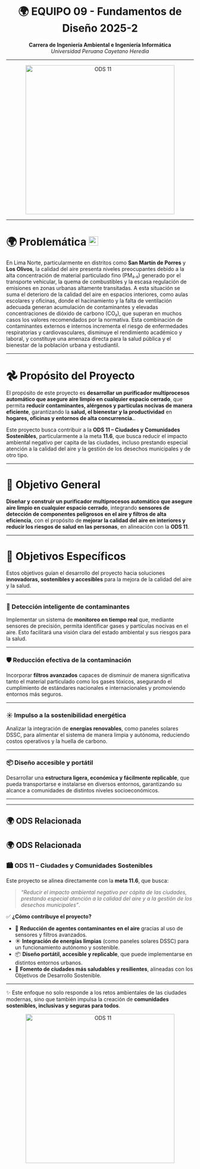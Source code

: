 <h1 align="center">🌍 <strong>EQUIPO 09 - Fundamentos de Diseño 2025-2</strong></h1>

<p align="center">
  <strong>Carrera de Ingeniería Ambiental e Ingeniería Informática</strong><br>
  <em>Universidad Peruana Cayetano Heredia</em>
</p>

---

<p align="center">
  <img src="/Recursos/Imágenes/imagenes/ODS11.gif" alt="ODS 11" width="400">
</p>

---
# 🌍 Problemática <img src="https://flagcdn.com/w20/pe.png" alt="Perú" width="25"/>  

En Lima Norte, particularmente en distritos como **San Martín de Porres** y **Los Olivos**, la calidad del aire presenta niveles preocupantes debido a la alta concentración de material particulado fino (PM₂.₅) generado por el transporte vehicular, la quema de combustibles y la escasa regulación de emisiones en zonas urbanas altamente transitadas. A esta situación se suma el deterioro de la calidad del aire en espacios interiores, como aulas escolares y oficinas, donde el hacinamiento y la falta de ventilación adecuada generan acumulación de contaminantes y elevadas concentraciones de dióxido de carbono (CO₂), que superan en muchos casos los valores recomendados por la normativa. Esta combinación de contaminantes externos e internos incrementa el riesgo de enfermedades respiratorias y cardiovasculares, disminuye el rendimiento académico y laboral, y constituye una amenaza directa para la salud pública y el bienestar de la población urbana y estudiantil.

---

# 𖣘 Propósito del Proyecto  

El propósito de este proyecto es **desarrollar un purificador multiprocesos automático que asegure aire limpio en cualquier espacio cerrado**, que permita **reducir contaminantes, alérgenos y partículas nocivas de manera eficiente**, garantizando la **salud, el bienestar y la productividad** en **hogares, oficinas y entornos de alta concurrencia.**.  

Este proyecto busca contribuir a la **ODS 11 – Ciudades y Comunidades Sostenibles**, particularmente a la meta **11.6**, que busca reducir el impacto ambiental negativo per capita de las ciudades, incluso prestando especial atención a la calidad del aire y la gestión de los desechos municipales y de otro tipo.

---

# 🎯 Objetivo General  

**Diseñar y construir un purificador multiprocesos automático que asegure aire limpio en cualquier espacio cerrado**, integrando **sensores de detección de componentes peligrosos en el aire y filtros de alta eficiencia**, con el propósito de **mejorar la calidad del aire en interiores y reducir los riesgos de salud en las personas**, en alineación con la **ODS 11**.  

---

# 📝 Objetivos Específicos  

Estos objetivos guían el desarrollo del proyecto hacia soluciones **innovadoras, sostenibles y accesibles** para la mejora de la calidad del aire y la salud.  

---

### 🔎 Detección inteligente de contaminantes  
Implementar un sistema de **monitoreo en tiempo real** que, mediante sensores de precisión, permita identificar gases y partículas nocivas en el aire. Esto facilitará una visión clara del estado ambiental y sus riesgos para la salud.  

---

### 🛡️ Reducción efectiva de la contaminación  
Incorporar **filtros avanzados** capaces de disminuir de manera significativa tanto el material particulado como los gases tóxicos, asegurando el cumplimiento de estándares nacionales e internacionales y promoviendo entornos más seguros.  

---

### ☀️ Impulso a la sostenibilidad energética  
Analizar la integración de **energías renovables**, como paneles solares DSSC, para alimentar el sistema de manera limpia y autónoma, reduciendo costos operativos y la huella de carbono.  

---

### 📦 Diseño accesible y portátil  
Desarrollar una **estructura ligera, económica y fácilmente replicable**, que pueda transportarse e instalarse en diversos entornos, garantizando su alcance a comunidades de distintos niveles socioeconómicos.  

---

---
## 🌍 ODS Relacionada

## 🌍 ODS Relacionada  

### 🏙️ **ODS 11 – Ciudades y Comunidades Sostenibles**  

Este proyecto se alinea directamente con la **meta 11.6**, que busca:  

> *“Reducir el impacto ambiental negativo per cápita de las ciudades, prestando especial atención a la calidad del aire y a la gestión de los desechos municipales”*.  

✅ **¿Cómo contribuye el proyecto?**  
- 🌱 **Reducción de agentes contaminantes en el aire** gracias al uso de sensores y filtros avanzados.  
- ☀️ **Integración de energías limpias** (como paneles solares DSSC) para un funcionamiento autónomo y sostenible.  
- 📦 **Diseño portátil, accesible y replicable**, que puede implementarse en distintos entornos urbanos.  
- 💚 **Fomento de ciudades más saludables y resilientes**, alineadas con los Objetivos de Desarrollo Sostenible.  

---

✨ Este enfoque no solo responde a los retos ambientales de las ciudades modernas, sino que también impulsa la creación de **comunidades sostenibles, inclusivas y seguras para todos**.

<p align="center">
  <img src="/Recursos/Imágenes/imagenes/ODSperu.gif" alt="ODS 11" width="400">
</p>







